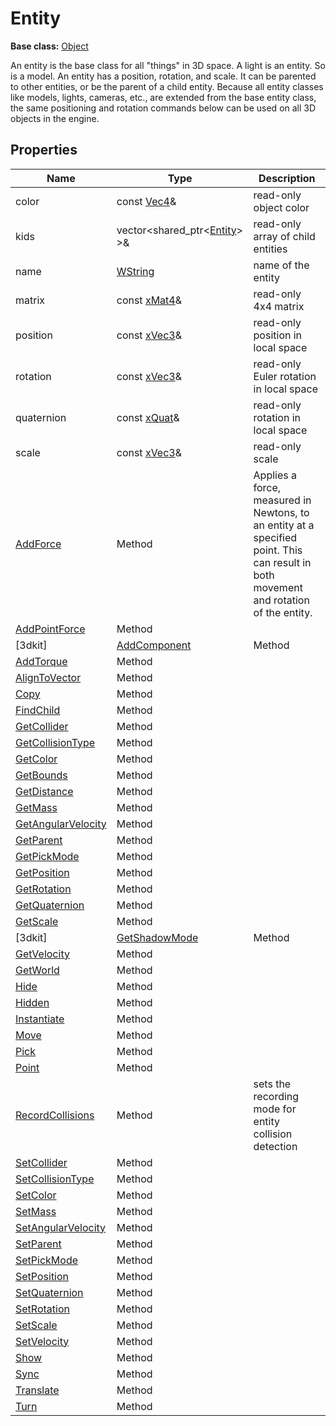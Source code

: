 # Entity

**Base class:** [Object](Object.md)

An entity is the base class for all "things" in 3D space. A light is an entity. So is a model. An entity has a position, rotation, and scale. It can be parented to other entities, or be the parent of a child entity. Because all entity classes like models, lights, cameras, etc., are extended from the base entity class, the same positioning and rotation commands below can be used on all 3D objects in the engine.

## Properties

| Name | Type | Description |
|---|---|---|
| color | const [Vec4](Vec4.md)& | read-only object color |
| kids | vector<shared_ptr<[Entity](Entity.md)\> \>& | read-only array of child entities |
| name | [WString](WString.md) | name of the entity | 
| matrix | const [xMat4](xMat4.md)& | read-only 4x4 matrix |
| position | const [xVec3](xVec3.md)& | read-only position in local space |
| rotation | const [xVec3](xVec3.md)& | read-only Euler rotation in local space | 
| quaternion | const [xQuat](xQuat.md)& | read-only rotation in local space |
| scale | const [xVec3](xVec3.md)& | read-only scale |
| [AddForce](Entity_AddForce.md) | Method | Applies a force, measured in Newtons, to an entity at a specified point. This can result in both movement and rotation of the entity. |
| [AddPointForce](Entity_AddPointForce.md) | Method |  |
[3dkit] | [AddComponent](Entity_AddComponent.md) | Method |  |
| [AddTorque](Entity_AddTorque.md) | Method |  |
| [AlignToVector](Entity_AlignToVector.md) | Method |  |
| [Copy](Entity_Copy.md) | Method |  |
| [FindChild](Entity_FindChild.md) | Method |  |
| [GetCollider](Entity_GetCollider.md) | Method | |
| [GetCollisionType](Entity_GetCollisionType.md) | Method | |
| [GetColor](Entity_GetColor.md) | Method | |
| [GetBounds](Entity_GetBounds.md) | Method |  |
| [GetDistance](Entity_GetDistance.md) | Method |  |
| [GetMass](Entity_GetMass.md) | Method |  |
| [GetAngularVelocity](Entity_GetOmega.md) | Method | |
| [GetParent](Entity_GetParent.md) | Method | |
| [GetPickMode](Entity_GetPickMode.md) | Method | |
| [GetPosition](Entity_GetPosition.md) | Method |  |
| [GetRotation](Entity_GetRotation.md) | Method | |
| [GetQuaternion](Entity_GetQuaternion.md) | Method | |
| [GetScale](Entity_GetScale.md) | Method | |
[3dkit] | [GetShadowMode](Entity_GetShadowMode.md) | Method |  |
| [GetVelocity](Entity_GetVelocity.md) | Method |  |
| [GetWorld](Entity_GetWorld.md) | Method | |
| [Hide](Entity_Hide.md) | Method |  |
| [Hidden](Entity_Hidden.md) | Method | |
| [Instantiate](Entity_Instantiate.md) | Method |  |
| [Move](Entity_Move.md) | Method | |
| [Pick](Entity_Pick.md) | Method | |
| [Point](Entity_Point.md) | Method | |
| [RecordCollisions](Entity_RecordCollisions.md) | Method | sets the recording mode for entity collision detection |
| [SetCollider](Entity_SetCollider.md) | Method |  |
| [SetCollisionType](Entity_SetCollisionType.md) | Method | |
| [SetColor](Entity_SetColor.md) | Method | |
| [SetMass](Entity_SetMass.md) | Method | |
| [SetAngularVelocity](Entity_SetOmega.md) |Method |  |
| [SetParent](Entity_SetParent.md) | Method | |
| [SetPickMode](Entity_SetPickMode.md) | Method | |
| [SetPosition](Entity_SetPosition.md) | Method | |
| [SetQuaternion](Entity_SetQuaternion.md) | Method | |
| [SetRotation](Entity_SetRotation.md) | Method | |
| [SetScale](Entity_SetScale.md) | Method | |
| [SetVelocity](Entity_SetVelocity.md) | Method | |
| [Show](Entity_Show.md) | Method | |
| [Sync](Entity_Sync.md) | Method | |
| [Translate](Entity_Translate.md) | Method | |
| [Turn](Entity_Turn.md) | Method | |
